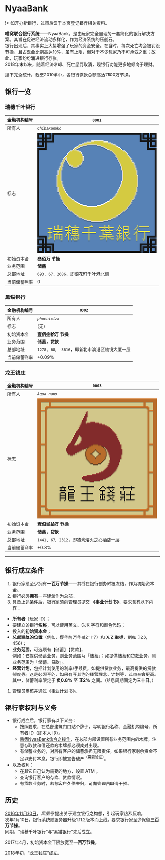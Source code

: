# NyaaBank

!> 如开办新银行，过审后须于本页登记银行相关资料。

**喵窝联合银行系统**——NyaaBank，是由玩家完全自理的一套简化的银行解决方案。其旨在促进经济流动多样化，作为经济系统的压舱石。  
银行出现后，其事实上大幅增强了玩家的资金安全。在当时，每次死亡均会被罚没节操，且占现金比例高达10%，虽有上限，但对于不少玩家乃不可承受之重；故此，玩家纷纷涌进银行存款。  
2018年末以来，随着经济冷却、死亡惩罚取消，现银行功能更多地倾向于理财。

据不完全统计，截至2019年中，各银行存款总额高达7500万节操。

## 银行一览
### 瑞穗千叶银行
| 金融机构编号 | `0001` |
|-|-|
| 所有人 | *`ChibaKanako`* |
| 标志 | ![Chiba-Logo](../../assets/images/economic/bank-Chiba.png) |
| 初始资本金 | **叁佰万 节操** |
| 业务范围 | **储蓄** |
| 总部地址 | `693, 67, 2686`，即浪花町千叶港北侧 |
| 当前储蓄利率 | 0 |

### 黑猫银行
| 金融机构编号 | `0002` |
|-|-|
| 所有人 | *`phoenixlzx`* |
| 标志 | (无) |
| 初始资本金 | **壹佰捌拾万 节操** |
| 业务范围 | **储蓄，贷款** |
| 总部地址 | `1278, 68, -3616`，即新北市滨港区棱镜大厦一层 |
| 当前储蓄利率 | +0.09% |

### 龙王钱庄
| 金融机构编号 | `0003` |
|-|-|
| 所有人 | *`Aqua_nano`* |
| 标志 | ![Chiba-Logo](../../assets/images/economic/bank-Ryuou.png) |
| 初始资本金 | **壹佰贰拾万 节操** |
| 业务范围 | **储蓄，贷款** |
| 总部地址 | `1441, 67, 2312`，即猹湾熔火之心酒店一层 |
| 当前储蓄利率 | +0.8% |

- - -

## 银行成立条件
1. 银行家须至少拥有**一百万节操**——其将在银行创办时被冻结，作为初始资本金。
1. 银行必须**拥有**一座建筑作为总部。
1. 具备上述条件后，银行家须向管理员提交 **《事业计划书》**，要求含有以下内容：
  + **所有者**（玩家 ID）；
  + 要建立的银行**名称**，可以使用英文、CJK 字符和颜色代码；
  + 投入的**初始资本金**；
  + **总部建筑的位置**（例如，樱华町万华街2-1-7）和 **X/Z 坐标**，例如 (123, 456)；
  + **业务范围**，可选项有【储蓄】【贷款】。  
  例如：仅提供储蓄业务，则业务范围为「储蓄」；如提供储蓄和贷款业务，则业务范围为「储蓄、贷款」。
  + **经营计划**，包括计划使用的利率/手续费，如提供贷款业务，最高提供的贷款额度等。这是必须写的，如果有写其他的经营理念、计划等，过审率会更高。  
  其中，储蓄利率限定于 **负0.8%** 至 **正2%** 之间。（结息周期固定为**三十日**。）
1. 管理员审核并通过《事业计划书》。

## 银行家权利与义务

- 银行成立后，银行家有以下义务：
  + 按照要求，在总部建筑门口贴个牌子，写明银行名称、金融机构编号、所有者 ID（即本人 ID）。
  + [熟悉NyaaBank命令之操作](space/plugins/nyaabank-instructions.md)，在总部内部设置所有业务范围内的木牌。注意存取款和借还款的木牌都必须成对出现。
  + 有储蓄业务的，对所有客户的储蓄承担无限责任。如果银行家剩余资金不足以支付本息，银行即被宣告破产<sup>（需要验证）</sup>。
- 以及权利：
  + 在其它自己认为需要的地方，设置 ATM 。
  + 查询银行客户的存款、贷款情况。
  + 有贷款业务时，若有客户久借未归，可向管理员申请干预。

## 历史
[2016年11月30日](https://bbs.nyaa.cat/d/734--)，*凤凰卷* 提出关于建立银行之构想，引起玩家热烈反响。  
次年1月10日，银行系统随服务器升级1.11.2版本而上线。要求银行家至少保留**三百万节操**。  
同期，“瑞穗千叶银行”与“黑猫银行”先后成立。

2017年4月，初始资本金下限放宽至**一百万节操**。

2018年初，“龙王钱庄”成立。